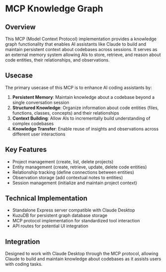 # MCP Knowledge Graph

## Overview
This MCP (Model Context Protocol) implementation provides a knowledge graph functionality that enables AI assistants like Claude to build and maintain persistent context about codebases across sessions. It serves as an external memory system allowing AIs to store, retrieve, and reason about code entities, their relationships, and observations.

## Usecase
The primary usecase of this MCP is to enhance AI coding assistants by:

1. **Persistent Memory**: Maintain knowledge about a codebase beyond a single conversation session
2. **Structured Knowledge**: Organize information about code entities (files, functions, classes, concepts) and their relationships
3. **Context Building**: Allow AIs to incrementally build understanding of complex codebases
4. **Knowledge Transfer**: Enable reuse of insights and observations across different user interactions

## Key Features
- Project management (create, list, delete projects)
- Entity management (create, retrieve, update, delete code entities)
- Relationship tracking (define connections between entities)
- Observation storage (add contextual notes to entities)
- Session management (initialize and maintain project context)

## Technical Implementation
- Standalone Express server compatible with Claude Desktop
- KuzuDB for persistent graph database storage
- MCP protocol implementation for standardized tool interaction
- API routes for potential UI integration

## Integration
Designed to work with Claude Desktop through the MCP protocol, allowing Claude to build and maintain knowledge about codebases as it assists users with coding tasks.
